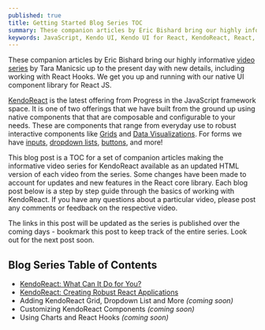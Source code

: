 ```yaml
---
published: true
title: Getting Started Blog Series TOC
summary: These companion articles by Eric Bishard bring our highly informative video series by Tara Manicsic up to the present day with new details, including working with React Hooks. We get you up and running with our native UI component library for React JS.
keywords: JavaScript, Kendo UI, Kendo UI for React, KendoReact, React, Web Development
---
```

These companion articles by Eric Bishard bring our highly informative [video series](https://www.telerik.com/campaigns/kendo-ui/using-kendo-ui-with-react-video-tutorial-trial) by Tara Manicsic up to the present day with new details, including working with React Hooks. We get you up and running with our native UI component library for React JS.

[KendoReact](https://www.telerik.com/kendo-react-ui) is the latest offering from Progress in the JavaScript framework space. It is one of two offerings that we have built from the ground up using native components that that are composable and configurable to your needs. These are components that range from everyday use to robust interactive components like [Grids](https://www.telerik.com/kendo-react-ui/components/grid/) and [Data Visualizations](https://www.telerik.com/kendo-react-ui/components/charts/). For forms we have [inputs](https://www.telerik.com/kendo-react-ui/components/inputs/), [dropdown lists](https://www.telerik.com/kendo-react-ui/components/dropdowns/), [buttons](https://www.telerik.com/kendo-react-ui/components/buttons/), and more!

This blog post is a TOC for a set of companion articles making the informative video series for KendoReact available as an updated HTML version of each video from the series. Some changes have been made to account for updates and new features in the React core library. Each blog post below is a step by step guide through the basics of working with KendoReact. If you have any questions about a particular video, please post any comments or feedback on the respective video.

The links in this post will be updated as the series is published over the coming days - bookmark this post to keep track of the entire series. Look out for the next post soon.

## Blog Series Table of Contents

*   [KendoReact: What Can It Do for You?](https://www.telerik.com/blogs/kendoreact-what-can-it-do-for-you)
*   [KendoReact: Creating Robust React Applications](https://www.telerik.com/blogs/kendoreact-creating-robust-react-applications)
*   Adding KendoReact Grid, Dropdown List and More _(coming soon)_
*   Customizing KendoReact Components _(coming soon)_
*   Using Charts and React Hooks _(coming soon)_